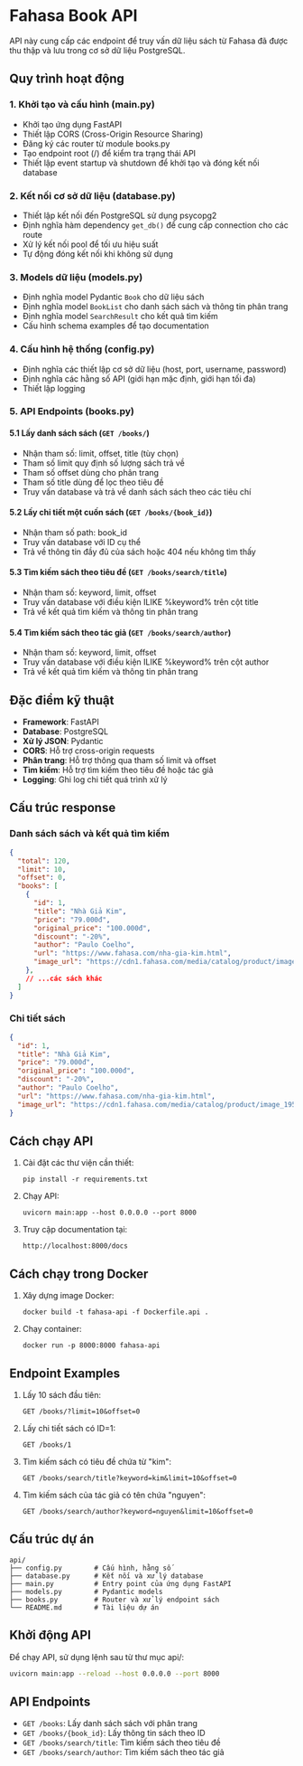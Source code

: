 # Fahasa Book API

API này cung cấp các endpoint để truy vấn dữ liệu sách từ Fahasa đã được thu thập và lưu trong cơ sở dữ liệu PostgreSQL.

## Quy trình hoạt động

### 1. Khởi tạo và cấu hình (main.py)
- Khởi tạo ứng dụng FastAPI
- Thiết lập CORS (Cross-Origin Resource Sharing)
- Đăng ký các router từ module books.py
- Tạo endpoint root (/) để kiểm tra trạng thái API
- Thiết lập event startup và shutdown để khởi tạo và đóng kết nối database

### 2. Kết nối cơ sở dữ liệu (database.py)
- Thiết lập kết nối đến PostgreSQL sử dụng psycopg2
- Định nghĩa hàm dependency `get_db()` để cung cấp connection cho các route
- Xử lý kết nối pool để tối ưu hiệu suất
- Tự động đóng kết nối khi không sử dụng

### 3. Models dữ liệu (models.py)
- Định nghĩa model Pydantic `Book` cho dữ liệu sách
- Định nghĩa model `BookList` cho danh sách sách và thông tin phân trang
- Định nghĩa model `SearchResult` cho kết quả tìm kiếm
- Cấu hình schema examples để tạo documentation

### 4. Cấu hình hệ thống (config.py)
- Định nghĩa các thiết lập cơ sở dữ liệu (host, port, username, password)
- Định nghĩa các hằng số API (giới hạn mặc định, giới hạn tối đa)
- Thiết lập logging

### 5. API Endpoints (books.py)

#### 5.1 Lấy danh sách sách (`GET /books/`)
- Nhận tham số: limit, offset, title (tùy chọn)
- Tham số limit quy định số lượng sách trả về
- Tham số offset dùng cho phân trang
- Tham số title dùng để lọc theo tiêu đề
- Truy vấn database và trả về danh sách sách theo các tiêu chí

#### 5.2 Lấy chi tiết một cuốn sách (`GET /books/{book_id}`)
- Nhận tham số path: book_id
- Truy vấn database với ID cụ thể
- Trả về thông tin đầy đủ của sách hoặc 404 nếu không tìm thấy

#### 5.3 Tìm kiếm sách theo tiêu đề (`GET /books/search/title`)
- Nhận tham số: keyword, limit, offset
- Truy vấn database với điều kiện ILIKE %keyword% trên cột title
- Trả về kết quả tìm kiếm và thông tin phân trang

#### 5.4 Tìm kiếm sách theo tác giả (`GET /books/search/author`)
- Nhận tham số: keyword, limit, offset
- Truy vấn database với điều kiện ILIKE %keyword% trên cột author
- Trả về kết quả tìm kiếm và thông tin phân trang

## Đặc điểm kỹ thuật

- **Framework**: FastAPI
- **Database**: PostgreSQL
- **Xử lý JSON**: Pydantic
- **CORS**: Hỗ trợ cross-origin requests
- **Phân trang**: Hỗ trợ thông qua tham số limit và offset
- **Tìm kiếm**: Hỗ trợ tìm kiếm theo tiêu đề hoặc tác giả
- **Logging**: Ghi log chi tiết quá trình xử lý

## Cấu trúc response

### Danh sách sách và kết quả tìm kiếm
```json
{
  "total": 120,
  "limit": 10,
  "offset": 0,
  "books": [
    {
      "id": 1,
      "title": "Nhà Giả Kim",
      "price": "79.000đ",
      "original_price": "100.000đ",
      "discount": "-20%",
      "author": "Paulo Coelho",
      "url": "https://www.fahasa.com/nha-gia-kim.html",
      "image_url": "https://cdn1.fahasa.com/media/catalog/product/image_195509_1_36793.jpg"
    },
    // ...các sách khác
  ]
}
```

### Chi tiết sách
```json
{
  "id": 1,
  "title": "Nhà Giả Kim",
  "price": "79.000đ",
  "original_price": "100.000đ",
  "discount": "-20%",
  "author": "Paulo Coelho",
  "url": "https://www.fahasa.com/nha-gia-kim.html",
  "image_url": "https://cdn1.fahasa.com/media/catalog/product/image_195509_1_36793.jpg"
}
```

## Cách chạy API

1. Cài đặt các thư viện cần thiết:
   ```
   pip install -r requirements.txt
   ```

2. Chạy API:
   ```
   uvicorn main:app --host 0.0.0.0 --port 8000
   ```

3. Truy cập documentation tại:
   ```
   http://localhost:8000/docs
   ```

## Cách chạy trong Docker

1. Xây dựng image Docker:
   ```
   docker build -t fahasa-api -f Dockerfile.api .
   ```

2. Chạy container:
   ```
   docker run -p 8000:8000 fahasa-api
   ```

## Endpoint Examples

1. Lấy 10 sách đầu tiên:
   ```
   GET /books/?limit=10&offset=0
   ```

2. Lấy chi tiết sách có ID=1:
   ```
   GET /books/1
   ```

3. Tìm kiếm sách có tiêu đề chứa từ "kim":
   ```
   GET /books/search/title?keyword=kim&limit=10&offset=0
   ```

4. Tìm kiếm sách của tác giả có tên chứa "nguyen":
   ```
   GET /books/search/author?keyword=nguyen&limit=10&offset=0
   ```

## Cấu trúc dự án

```
api/
├── config.py        # Cấu hình, hằng số
├── database.py      # Kết nối và xử lý database
├── main.py          # Entry point của ứng dụng FastAPI
├── models.py        # Pydantic models 
├── books.py         # Router và xử lý endpoint sách
└── README.md        # Tài liệu dự án
```

## Khởi động API

Để chạy API, sử dụng lệnh sau từ thư mục api/:

```bash
uvicorn main:app --reload --host 0.0.0.0 --port 8000
```

## API Endpoints

- `GET /books`: Lấy danh sách sách với phân trang
- `GET /books/{book_id}`: Lấy thông tin sách theo ID
- `GET /books/search/title`: Tìm kiếm sách theo tiêu đề
- `GET /books/search/author`: Tìm kiếm sách theo tác giả 